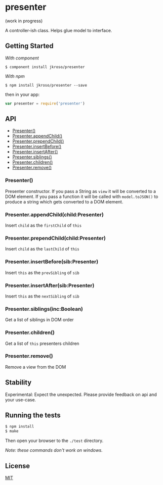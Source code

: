 # presenter 

(work in progress)

A controller-ish class. Helps glue model to interface.

## Getting Started

_With component_  

	$ component install jkroso/presenter

_With npm_  

	$ npm install jkroso/presenter --save

then in your app:

```javascript
var presenter = require('presenter')
```

## API

  - [Presenter()](#presenter)
  - [Presenter.appendChild()](#presenterappendchildchildpresenter)
  - [Presenter.prependChild()](#presenterprependchildchildpresenter)
  - [Presenter.insertBefore()](#presenterinsertbeforesibpresenter)
  - [Presenter.insertAfter()](#presenterinsertaftersibpresenter)
  - [Presenter.siblings()](#presentersiblingsincboolean)
  - [Presenter.children()](#presenterchildren)
  - [Presenter.remove()](#presenterremove)

### Presenter()

  Presenter constructor. 
  If you pass a String as `view` it will be converted to 
  a DOM element. If you pass a function it will be called 
  with `model.toJSON()` to produce a string which gets 
  converted to a DOM element.

### Presenter.appendChild(child:Presenter)

  Insert `child` as the `firstChild` of `this`

### Presenter.prependChild(child:Presenter)

  Insert `child` as the `lastChild` of `this`

### Presenter.insertBefore(sib:Presenter)

  Insert `this` as the `prevSibling` of `sib`

### Presenter.insertAfter(sib:Presenter)

  Insert `this` as the `nextSibling` of `sib`

### Presenter.siblings(inc:Boolean)

  Get a list of siblings in DOM order

### Presenter.children()

  Get a list of `this` presenters children

### Presenter.remove()

  Remove a view from the DOM

## Stability

Experimental: Expect the unexpected. Please provide feedback on api and your use-case.

## Running the tests

```bash
$ npm install
$ make
```
Then open your browser to the `./test` directory.

_Note: these commands don't work on windows._ 

## License 

[MIT](License)
